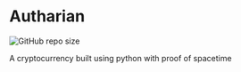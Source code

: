 # Autharian

![GitHub repo size](https://img.shields.io/github/repo-size/AutharianTeam/Autharian?style=for-the-badge)

A cryptocurrency built using python with proof of spacetime
